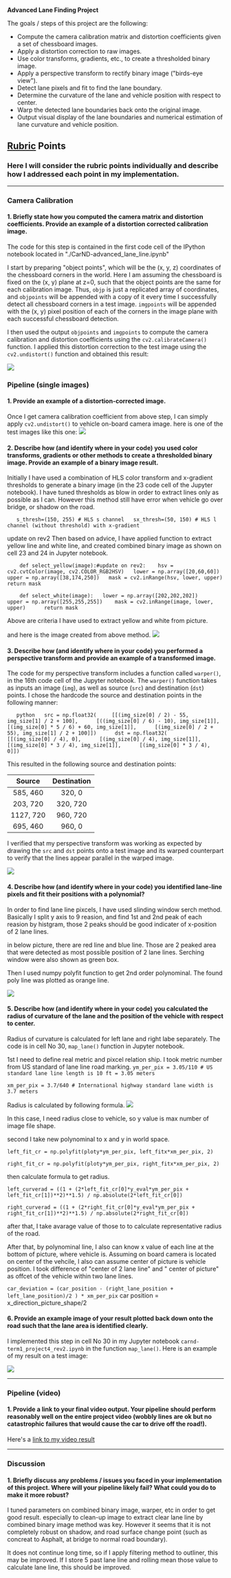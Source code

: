 **Advanced Lane Finding Project**

The goals / steps of this project are the following:

* Compute the camera calibration matrix and distortion coefficients given a set of chessboard images.
* Apply a distortion correction to raw images.
* Use color transforms, gradients, etc., to create a thresholded binary image.
* Apply a perspective transform to rectify binary image ("birds-eye view").
* Detect lane pixels and fit to find the lane boundary.
* Determine the curvature of the lane and vehicle position with respect to center.
* Warp the detected lane boundaries back onto the original image.
* Output visual display of the lane boundaries and numerical estimation of lane curvature and vehicle position.


## [Rubric](https://review.udacity.com/#!/rubrics/571/view) Points

### Here I will consider the rubric points individually and describe how I addressed each point in my implementation.  

---

### Camera Calibration
   
#### 1. Briefly state how you computed the camera matrix and distortion coefficients. Provide an example of a distortion corrected calibration image.

The code for this step is contained in the first code cell of the IPython notebook located in "./CarND-advanced_lane_line.ipynb"  

I start by preparing "object points", which will be the (x, y, z) coordinates of the chessboard corners in the world. Here I am assuming the chessboard is fixed on the (x, y) plane at z=0, such that the object points are the same for each calibration image.  Thus, `objp` is just a replicated array of coordinates, and `objpoints` will be appended with a copy of it every time I successfully detect all chessboard corners in a test image.  `imgpoints` will be appended with the (x, y) pixel position of each of the corners in the image plane with each successful chessboard detection.  

I then used the output `objpoints` and `imgpoints` to compute the camera calibration and distortion coefficients using the `cv2.calibrateCamera()` function.  I applied this distortion correction to the test image using the `cv2.undistort()` function and obtained this result: 

![](./image_file/camera_cal_result.PNG?raw=true)
  

### Pipeline (single images)

#### 1. Provide an example of a distortion-corrected image.

Once I get camera calibration coefficient from above step, I can simply apply  `cv2.undistort()`  to vehicle on-board camera image.
here is one of the test images like this one:
![](./image_file/onborad_camera_cal_result.PNG?raw=true)
#### 2. Describe how (and identify where in your code) you used color transforms, gradients or other methods to create a thresholded binary image.  Provide an example of a binary image result.

Initially I have used a combination of HLS color transform and x-gradient thresholds to generate a binary image (in the 23 code cell of the Jupyter notebook).  I have tuned thresholds as blow in order to extract lines only as possible as I can. However this method still have error when vehicle go over bridge, or shadow on the road.

`    s_thresh=(150, 255) # HLS s channel  
    sx_thresh=(50, 150) # HLS l channel (without threshold) with x-gradient `

update on rev2
Then based on advice, I have applied function to extract yellow line and white line, and created combined binary image as shown on cell 23 and 24 in Jupyter notebook.

`    
    def select_yellow(image):#update on rev2:   
        hsv = cv2.cvtColor(image, cv2.COLOR_RGB2HSV)  
        lower = np.array([20,60,60])  
        upper = np.array([38,174,250])  
        mask = cv2.inRange(hsv, lower, upper)  
        return mask  `
    
`    
    def select_white(image):  
        lower = np.array([202,202,202])    
        upper = np.array([255,255,255])   
        mask = cv2.inRange(image, lower, upper)     
        return mask   ` 

Above are criteria I have used to extract yellow and white from picture.

and here is the image created from above method.
![](./image_file/combined_binary_image.PNG?raw=true)

#### 3. Describe how (and identify where in your code) you performed a perspective transform and provide an example of a transformed image.

The code for my perspective transform includes a function called `warper()`, in the 16th code cell of the Jupyter notebook.  The `warper()` function takes as inputs an image (`img`), as well as source (`src`) and destination (`dst`) points.  I chose the hardcode the source and destination points in the following manner:  


`    python  
    src = np.float32(    
        [[(img_size[0] / 2) - 55, img_size[1] / 2 + 100],     
        [((img_size[0] / 6) - 10), img_size[1]],     
        [(img_size[0] * 5 / 6) + 60, img_size[1]],     
        [(img_size[0] / 2 + 55), img_size[1] / 2 + 100]])     
    dst = np.float32(     
        [[(img_size[0] / 4), 0],     
        [(img_size[0] / 4), img_size[1]],     
        [(img_size[0] * 3 / 4), img_size[1]],     
        [(img_size[0] * 3 / 4), 0]])     
    `  

This resulted in the following source and destination points:

| Source        | Destination   | 
|:-------------:|:-------------:| 
| 585, 460      | 320, 0        | 
| 203, 720      | 320, 720      |
| 1127, 720     | 960, 720      |
| 695, 460      | 960, 0        |

I verified that my perspective transform was working as expected by drawing the `src` and `dst` points onto a test image and its warped counterpart to verify that the lines appear parallel in the warped image.

![](./image_file/source_points_plot.PNG?raw=true)

#### 4. Describe how (and identify where in your code) you identified lane-line pixels and fit their positions with a polynomial?

In order to find lane line pixcels, I have used slinding window serch method. Basically I split y axis to 9 reasion, and find 1st and 2nd peak of each reasion by histgram, those 2 peaks should be good indicater of x-position of 2 lane lines. 

in below picture, there are red line and blue line. Those are 2 peaked area that were detected as most possible position of 2 lane lines. Serching window were also shown as green box.

Then I used numpy polyfit function to get 2nd order polynominal.
The found poly line was plotted as orange line. 

![](./image_file/sliding_window.PNG?raw=true)

#### 5. Describe how (and identify where in your code) you calculated the radius of curvature of the lane and the position of the vehicle with respect to center.

Radius of curvature is calculated for left lane and right labe separately. The code is in cell No 30, `map_lane()` function in Jupyter notebook.

1st I need to define real metric and pixcel relation ship. I took metric number from US standard of lane line road marking. 
`ym_per_pix = 3.05/110 # US standard lane line length is 10 ft = 3.05 meters`

`xm_per_pix = 3.7/640 # International highway standard lane width is 3.7 meters`

Radius is calculated by following formula. 
![](./image_file/radius.PNG?raw=true)

In this case, I need radius close to vehicle, so y value is max number of image file shape. 

second I take 
new polynominal  to x and y in world space.

`left_fit_cr = np.polyfit(ploty*ym_per_pix, left_fitx*xm_per_pix, 2)`

`right_fit_cr = np.polyfit(ploty*ym_per_pix, right_fitx*xm_per_pix, 2)`

then calculate formula to get radius. 

`left_curverad = ((1 + (2*left_fit_cr[0]*y_eval*ym_per_pix + left_fit_cr[1])**2)**1.5) / np.absolute(2*left_fit_cr[0])`   

`right_curverad = ((1 + (2*right_fit_cr[0]*y_eval*ym_per_pix + right_fit_cr[1])**2)**1.5) / np.absolute(2*right_fit_cr[0])`   

after that, I take avarage value of those to to calculate representative radius of the road. 

After that, by polynominal line, I also can know x value of each line at the bottom of picture, where vehicle is.
Assuming on board camera is located on center of the vehcile, I also can assume center of picture is vehicle position. 
I took difference of "center of 2 lane line" and " center of picture" as offcet of the vehicle within two lane lines.
 
`car_deviation = (car_position - (right_lane_position + left_lane_position)/2 ) * xm_per_pix`
car position = x_direction_picture_shape/2


#### 6. Provide an example image of your result plotted back down onto the road such that the lane area is identified clearly.

I implemented this step in cell No 30 in my Jupyter notebook `carnd-term1_project4_rev2.ipynb` in the function `map_lane()`.  Here is an example of my result on a test image:

![](./image_file/detected_area_plot.PNG?raw=true)

---

### Pipeline (video)

#### 1. Provide a link to your final video output.  Your pipeline should perform reasonably well on the entire project video (wobbly lines are ok but no catastrophic failures that would cause the car to drive off the road!).

Here's a [link to my video result](./project_output.mp4)

---

### Discussion

#### 1. Briefly discuss any problems / issues you faced in your implementation of this project.  Where will your pipeline likely fail?  What could you do to make it more robust?

I tuned parameters on combined binary image, warper, etc in order to get good result. especially to clean-up image to extract clear lane line by combined binary image method was key. However it seems that it is not completely robust on shadow, and road surface change point (such as concreat to Asphalt, at bridge to normal road boundary).  

It does not continue long time, so if I apply filtering method to outliner, this may be improved. If I store 5 past lane line and rolling mean those value to calculate lane line, this should be improved. 
